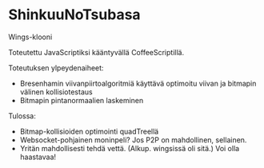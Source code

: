 ShinkuuNoTsubasa
================

Wings-klooni

Toteutettu JavaScriptiksi kääntyvällä CoffeeScriptillä.

Toteutuksen ylpeydenaiheet:

- Bresenhamin viivanpiirtoalgoritmiä käyttävä optimoitu viivan ja bitmapin välinen kollisiotestaus
- Bitmapin pintanormaalien laskeminen

Tulossa:

- Bitmap-kollisioiden optimointi quadTreellä
- Websocket-pohjainen moninpeli? Jos P2P on mahdollinen, sellainen.
- Yritän mahdollisesti tehdä vettä. (Alkup. wingsissä oli sitä.) Voi olla haastavaa!